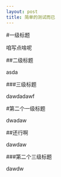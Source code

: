 ```yaml
---
layout: post
title: 简单的测试而已
---
```

#一级标题

咱写点啥呢

##二级标题

asda

###三级标题

dawdadawf

#第二个一级标题

dwadaw

##还行啊

dawdaw

###第二个三级标题

dawdw

